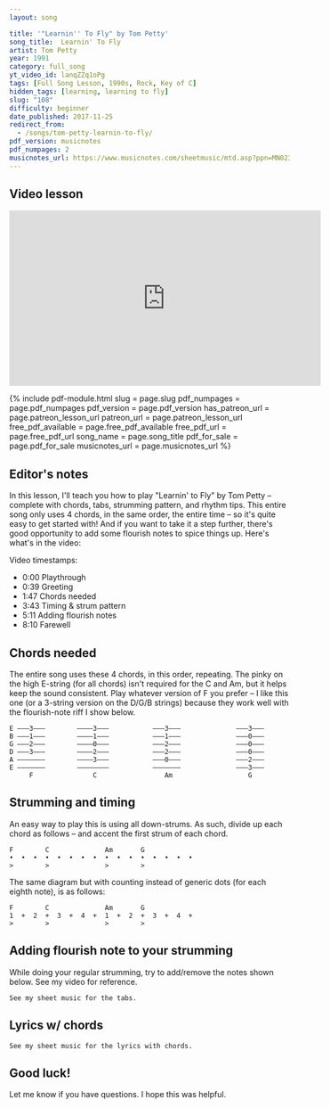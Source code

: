 ```yaml
---
layout: song

title: '"Learnin'' To Fly" by Tom Petty'
song_title:  Learnin' To Fly
artist: Tom Petty
year: 1991
category: full_song
yt_video_id: lanqZZq1oPg
tags: [Full Song Lesson, 1990s, Rock, Key of C]
hidden_tags: [learning, learning to fly]
slug: "108"
difficulty: beginner
date_published: 2017-11-25
redirect_from:
  - /songs/tom-petty-learnin-to-fly/
pdf_version: musicnotes
pdf_numpages: 2
musicnotes_url: https://www.musicnotes.com/sheetmusic/mtd.asp?ppn=MN0236795
---
```


## Video lesson

<iframe width="560" height="315" src="https://www.youtube.com/embed/lanqZZq1oPg?showinfo=0" frameborder="0" allowfullscreen></iframe>

{% include pdf-module.html slug = page.slug pdf_numpages = page.pdf_numpages pdf_version = page.pdf_version has_patreon_url = page.patreon_lesson_url patreon_url = page.patreon_lesson_url free_pdf_available = page.free_pdf_available free_pdf_url = page.free_pdf_url song_name = page.song_title pdf_for_sale = page.pdf_for_sale musicnotes_url = page.musicnotes_url %}

## Editor's notes

In this lesson, I'll teach you how to play "Learnin' to Fly" by Tom Petty – complete with chords, tabs, strumming pattern, and rhythm tips. This entire song only uses 4 chords, in the same order, the entire time – so it's quite easy to get started with! And if you want to take it a step further, there's good opportunity to add some flourish notes to spice things up. Here's what's in the video:

Video timestamps:

- 0:00 Playthrough
- 0:39 Greeting
- 1:47 Chords needed
- 3:43 Timing & strum pattern
- 5:11 Adding flourish notes
- 8:10 Farewell

## Chords needed

The entire song uses these 4 chords, in this order, repeating. The pinky on the high E-string (for all chords) isn't required for the C and Am, but it helps keep the sound consistent. Play whatever version of F you prefer – I like this one (or a 3-string version on the D/G/B strings) because they work well with the flourish-note riff I show below.

    E –––3–––        ––––3–––           –––3–––              –––3–––
    B –––1–––        ––––1–––           –––1–––              –––0–––
    G –––2–––        ––––0–––           –––2–––              –––0–––
    D –––3–––        ––––2–––           –––2–––              –––0–––
    A –––––––        ––––3–––           –––0–––              –––2–––
    E –––––––        ––––––––           –––––––              –––3–––
         F               C                 Am                   G   

## Strumming and timing

An easy way to play this is using all down-strums. As such, divide up each chord as follows – and accent the first strum of each chord.

    F        C              Am       G
    •  •  •  •  •  •  •  •  •  •  •  •  •  •  •  •  
    >        >              >        >

The same diagram but with counting instead of generic dots (for each eighth note), is as follows:

    F        C              Am       G
    1  +  2  +  3  +  4  +  1  +  2  +  3  +  4  +  
    >        >              >        >

## Adding flourish note to your strumming

While doing your regular strumming, try to add/remove the notes shown below. See my video for reference.

    See my sheet music for the tabs.

<!-- E ––––3––––––––3––––––––––––––3––––––––3–––––––––––––––
B ––––1––––––––1––––––––––––––1––0––1––0–––––1––0––––––
G ––––2––0––2––0––––––––––––––2––––––––0–––––––––––––––
D ––––3––––––––2––––––––––––––2––––––––0–––––––––––––––
A –––––––––––––3––––––––––––––0––––––––2–––––––––––––––
E –––––––––––––––––––––––––––––––––––––3–––––––––––––––
      1  +  2  +  3  +  4  +  1  +  2  +  3  +  4  +  
      F        C              Am       G -->

## Lyrics w/ chords

    See my sheet music for the lyrics with chords.

<!-- INTRO
  F-C-Am-G (repeat this for the whole song!)

VERSE
            F       C    Am  G             F     C      Am  G
    Well, I started out............ down a dirty road
    F       C    Am  G              F     C   Am  G
    Started out.................... all alone
            F        C     Am  G         F           C      Am   G
    And the sun went down.......... as I crossed the hill
            F        C   Am  G          F         C       Am   G
    And the town lit up............ the world got still

CHORUS
            F           C    Am  G           F         C     Am  G
        I'm learning to fly........... but I ain't got wings
        F      C     Am  G                   F       C     Am  G
        Coming down.................. is the hardest thing

             F        C     Am   G      F      C     Am  G
    Well the good old days......... may not return
            F           C    Am G           F       C      Am  G    
    And the rocks might melt....... and the sea may burn

            F           C    Am  G       F           C      Am   G
        I'm learning to fly......... but I ain't got wings
        F      C     Am  G          F       C       Am   G
        Coming down......... is the hardest thing

          F        C     Am  G        F        C     Am   G
    Well, some say life......... will beat you down
    F          C      Am  G      F          C      Am   G
    Break your heart............ steal your crown
            F       C    Am   G      F         C      Am   G
    So I've started out......... for God knows where
      F          C      Am   G        F     C       Am   G
    I guess I'll know........... when I get there

            F           C    Am  G     F        C      Am  G
        I'm learning to fly......... around the clouds
            F         C    Am  G     F         C     Am   G
        But what goes up............ must come down
            F           C    Am  G       F           C      Am  G
        I'm learning to fly......... but I ain't got wings
        F      C       Am   G               F       C       Am   G
        Coming down................. is the hardest thing -->

## Good luck!

Let me know if you have questions. I hope this was helpful.
